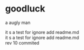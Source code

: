 goodluck
========

a augly man

it s a test for ignore add readme.md <br>
it s a test for ignore add readme.md <br>
rev 10 commited
